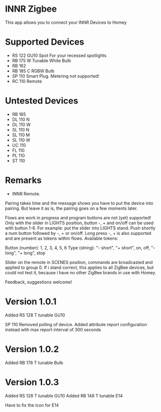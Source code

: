 # INNR Zigbee

This app allows you to connect your INNR Devices to Homey

# Supported Devices

* RS 122 GU10 Spot For your recessed spotlights
* RB 175 W Tunable White Bulb
* RB 162
* RB 185 C RGBW Bulb
* SP 110 Smart Plug. Metering not supported!
* RC 110 Remote

# Untested Devices

* RB 165
* DL 110 N
* DL 110 W
* SL 110 N
* SL 110 M
* SL 110 W
* UC 110
* FL 110
* PL 110
* ST 110

# Remarks

* INNR Remote.

Pairing takes time and the message shows you have to put the device into pairing.
But leave it as is, the pairing goes on a few moments later.

Flows are work in progress and program buttons are not (yet) supported! Only with the slider in LIGHTS position, button -, + and on/off can be used with button 1-6. For example: put the slider into LIGHTS stand. Push shortly a num button followed by -, + or on/off. Long press -, + is also supported and are present as tokens within flows.
Available tokens:

Button (number): 1, 2, 3, 4, 5, 6
Type (string): "- short", "+ short", on, off, "- long", "+ long", stop

Slider on the remote in SCENES position, commands are broadcasted and applied to group 0. If i stand correct, this applies to all ZigBee devices, but could not test it, because i have no other ZigBee brands in use with Homey.

Feedback, suggestions welcome!

# Version 1.0.1

Added RS 128 T tunable GU10

SP 110 Removed polling of device. Added attribute report configuration instead with max report interval of 300 seconds

# Version 1.0.2

Added RB 178 T tunable Bulb

# Version 1.0.3

Added RS 128 T tunable GU10
Added RB 148 T tunable E14

Have to fix the icon for E14
